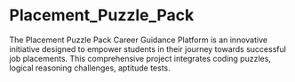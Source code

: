 # Placement_Puzzle_Pack
 The Placement Puzzle Pack Career Guidance Platform is  an innovative initiative designed to empower students in their journey  towards successful job placements. This comprehensive project  integrates coding puzzles, logical reasoning challenges, aptitude tests.
